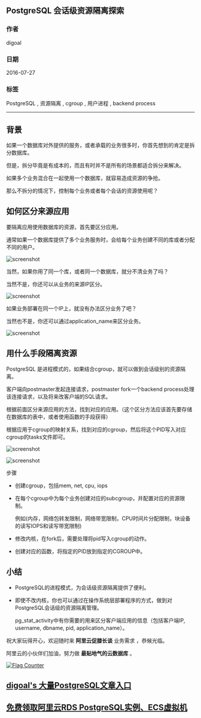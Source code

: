 ## PostgreSQL 会话级资源隔离探索    
                                                          
### 作者                                                              
digoal                                                              
                                                          
### 日期                                                              
2016-07-27                                                           
                                                          
### 标签                                                              
PostgreSQL , 资源隔离 , cgroup , 用户进程 , backend process                                          
                                                          
----                                                              
                                                          
## 背景  
如果一个数据库对外提供的服务，或者承载的业务很多时，你首先想到的肯定是拆分数据库。      
    
但是，拆分毕竟是有成本的，而且有时并不是所有的场景都适合拆分来解决。      
    
如果多个业务混合在一起使用一个数据库，就容易造成资源的争抢。      
    
那么不拆分的情况下，控制每个业务或者每个会话的资源使用呢？      
    
## 如何区分来源应用  
要隔离应用使用数据库的资源，首先要区分应用。   
     
通常如果一个数据库提供了多个业务服务时，会给每个业务创建不同的库或者分配不同的用户。   
  
![screenshot](20160727_01_pic_001.png)  
    
当然，如果你用了同一个库，或者同一个数据库，就分不清业务了吗？      
  
当然不是，你还可以从业务的来源IP区分。      
  
![screenshot](20160727_01_pic_002.png)  
    
如果业务部署在同一个IP上，就没有办法区分业务了吧？     
  
当然也不是，你还可以通过application_name来区分业务。    
  
![screenshot](20160727_01_pic_003.png)  
    
## 用什么手段隔离资源  
PostgreSQL 是进程模式的，如果结合cgroup，就可以做到会话级别的资源隔离。    
    
客户端向postmaster发起连接请求，postmaster fork一个backend process处理该连接请求，以及将来改客户端的SQL请求。    
    
根据前面区分来源应用的方法，找到对应的应用。（这个区分方法应该首先要存储在数据库的表中，或者使用函数的手段获得）    
    
根据应用于cgroup的映射关系，找到对应的cgroup，然后将这个PID写入对应cgroup的tasks文件即可。    
  
![screenshot](20160727_01_pic_004.png)  
    
![screenshot](20160727_01_pic_005.png)    
    
步骤    
  
* 创建cgroup，包括mem, net, cpu, iops  
  
* 在每个cgroup中为每个业务创建对应的subcgroup，并配置对应的资源限制。    
  
  例如(内存，网络包转发限制，网络带宽限制，CPU时间片分配限制，块设备的读写IOPS和读写带宽限制)  
  
* 修改内核，在fork后，需要处理将pid写入cgroup的动作。    
  
* 创建对应的函数，将指定的PID放到指定的CGROUP中。    
    
## 小结  
* PostgreSQL的进程模式，为会话级资源隔离提供了便利。    
  
* 即使不改内核，你也可以通过在操作系统层部署程序的方式，做到对PostgreSQL会话级的资源隔离管理。    
  
  pg_stat_activity中有你需要的用来区分客户端应用的信息（包括客户端IP, username, dbname, pid, application_name）。      
    
祝大家玩得开心，欢迎随时来 **阿里云促膝长谈** 业务需求 ，恭候光临。    
    
阿里云的小伙伴们加油，努力做 **最贴地气的云数据库** 。    
                                                          
            
        
  
<a rel="nofollow" href="http://info.flagcounter.com/h9V1"  ><img src="http://s03.flagcounter.com/count/h9V1/bg_FFFFFF/txt_000000/border_CCCCCC/columns_2/maxflags_12/viewers_0/labels_0/pageviews_0/flags_0/"  alt="Flag Counter"  border="0"  ></a>  
  
  
  
  
  
  
## [digoal's 大量PostgreSQL文章入口](https://github.com/digoal/blog/blob/master/README.md "22709685feb7cab07d30f30387f0a9ae")
  
  
## [免费领取阿里云RDS PostgreSQL实例、ECS虚拟机](https://free.aliyun.com/ "57258f76c37864c6e6d23383d05714ea")
  

